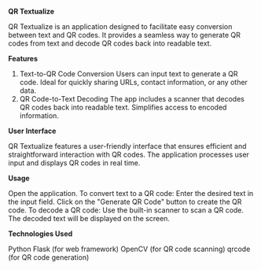 **QR Textualize**

QR Textualize is an application designed to facilitate easy conversion between text and QR codes. It provides a seamless way to generate QR codes from text and decode QR codes back into readable text.

**Features**

1. Text-to-QR Code Conversion
Users can input text to generate a QR code.
Ideal for quickly sharing URLs, contact information, or any other data.
2. QR Code-to-Text Decoding
The app includes a scanner that decodes QR codes back into readable text.
Simplifies access to encoded information.

**User Interface**

QR Textualize features a user-friendly interface that ensures efficient and straightforward interaction with QR codes.
The application processes user input and displays QR codes in real time.

**Usage**

Open the application.
To convert text to a QR code:
Enter the desired text in the input field.
Click on the "Generate QR Code" button to create the QR code.
To decode a QR code:
Use the built-in scanner to scan a QR code.
The decoded text will be displayed on the screen.

**Technologies Used**

Python
Flask (for web framework)
OpenCV (for QR code scanning)
qrcode (for QR code generation)
